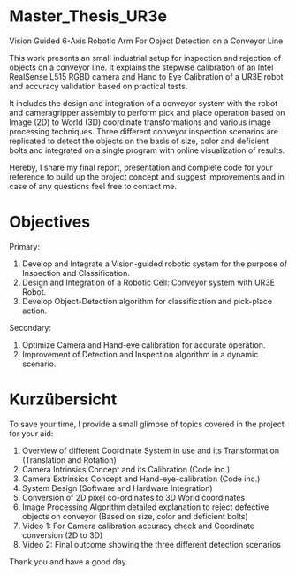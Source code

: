 # Master_Thesis_UR3e
Vision Guided 6-Axis Robotic Arm For Object Detection on a Conveyor Line

This work presents an small industrial setup for inspection and rejection of objects on a conveyor line. It explains the stepwise calibration of an Intel RealSense L515 RGBD camera and Hand
to Eye Calibration of a UR3E robot and accuracy validation based on practical tests. 

It includes the design and integration of a conveyor system with the robot and cameragripper assembly to perform pick and place operation based on Image (2D) to World (3D) coordinate transformations and various image processing techniques. Three different conveyor inspection scenarios are replicated to detect the objects on the basis of size, color and deficient bolts and integrated on a single program with online visualization of results.

Hereby, I share my final report, presentation and complete code for your reference to build up the project concept and suggest improvements and in case of any questions feel free to contact me.

# Objectives

Primary:
1. Develop and Integrate a Vision-guided robotic system for the purpose of Inspection and Classification.
2. Design and Integration of a Robotic Cell: Conveyor system with UR3E Robot.
3. Develop Object-Detection algorithm for classification and pick-place action.

Secondary:
1. Optimize Camera and Hand-eye calibration for accurate operation.
2. Improvement of Detection and Inspection algorithm in a dynamic scenario.

# Kurzübersicht
To save your time, I provide a small glimpse of topics covered in the project for your aid:
1. Overview of different Coordinate System in use and its Transformation (Translation and Rotation)
2. Camera Intrinsics Concept and its Calibration (Code inc.)
3. Camera Extrinsics Concept and Hand-eye-calibration (Code inc.)
4. System Design (Software and Hardware Integration)
5. Conversion of 2D pixel co-ordinates to 3D World coordinates
6. Image Processing Algorithm detailed explanation to reject defective objects on conveyor (Based on size, color and deficient bolts)
7. Video 1: For Camera calibration accuracy check and Coordinate conversion (2D to 3D)
8. Video 2: Final outcome showing the three different detection scenarios

Thank you and have a good day. 
  












